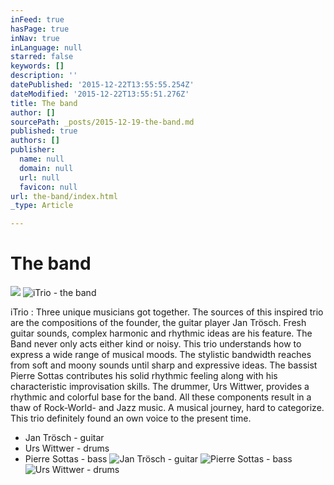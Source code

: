```yaml
---
inFeed: true
hasPage: true
inNav: true
inLanguage: null
starred: false
keywords: []
description: ''
datePublished: '2015-12-22T13:55:55.254Z'
dateModified: '2015-12-22T13:55:51.276Z'
title: The band
author: []
sourcePath: _posts/2015-12-19-the-band.md
published: true
authors: []
publisher:
  name: null
  domain: null
  url: null
  favicon: null
url: the-band/index.html
_type: Article

---
```

# The band
![](https://s3-us-west-2.amazonaws.com/the-grid-img/p/6dae9db6a569c772895b71b45d2c5514b1d079b5.gif)
![iTrio - the band](https://s3-us-west-2.amazonaws.com/the-grid-img/p/5e459d08a92615bf6d76b10cb891cfac748b2623.jpg)

iTrio : Three unique
musicians got together. The sources of this inspired trio are the compositions
of the founder, the guitar player Jan Trösch. Fresh guitar sounds, complex
harmonic and rhythmic ideas are his feature. The Band never only acts either
kind or noisy. This trio understands how to express a wide range of musical
moods. The stylistic bandwidth reaches from soft and moony sounds until sharp
and expressive ideas. The bassist Pierre Sottas contributes his solid rhythmic
feeling along with his characteristic improvisation skills. The drummer, Urs
Wittwer, provides a rhythmic and colorful base for the band. All these
components result in a thaw of Rock-World- and Jazz music. A musical journey,
hard to categorize. This trio definitely found an own voice to the present time.

* Jan Trösch - guitar
* Urs Wittwer - drums
* Pierre Sottas - bass
![Jan Trösch - guitar](https://s3-us-west-2.amazonaws.com/the-grid-img/p/4665fbf5ddb37d9d39f71b2808713bafadf3fef4.jpg)
![Pierre Sottas - bass](https://s3-us-west-2.amazonaws.com/the-grid-img/p/431668740ab345f620059564e0acea6105ff3522.jpg)
![Urs Wittwer - drums](https://s3-us-west-2.amazonaws.com/the-grid-img/p/f962df6e0922da2e5da8a6313ad0916b1ec371ed.jpg)